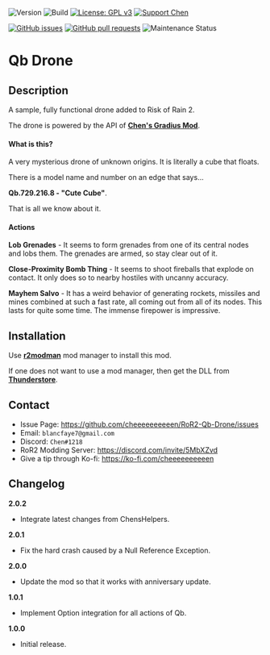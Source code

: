 ![Version](https://img.shields.io/badge/Version-2.0.2-orange)
![Build](https://github.com/cheeeeeeeeeen/RoR2-Qb-Drone/workflows/Build/badge.svg)
[![License: GPL v3](https://img.shields.io/badge/License-GPLv3-blue.svg)](https://www.gnu.org/licenses/gpl-3.0)
[![Support Chen](https://img.shields.io/badge/Support-Chen-ff69b4)](https://ko-fi.com/cheeeeeeeeeen)

[![GitHub issues](https://img.shields.io/github/issues/cheeeeeeeeeen/RoR2-Qb-Drone)](https://github.com/cheeeeeeeeeen/RoR2-Qb-Drone/issues)
[![GitHub pull requests](https://img.shields.io/github/issues-pr/cheeeeeeeeeen/RoR2-Qb-Drone)](https://github.com/cheeeeeeeeeen/RoR2-Qb-Drone/pulls)
![Maintenance Status](https://img.shields.io/badge/Maintainance-Active-brightgreen)

# **Qb** Drone

## Description

A sample, fully functional drone added to Risk of Rain 2.

The drone is powered by the API of **[Chen's Gradius Mod](https://github.com/cheeeeeeeeeen/RoR2-ChensGradiusMod)**.

#### What is this?

A very mysterious drone of unknown origins. It is literally a cube that floats.

There is a model name and number on an edge that says...

**Qb.729.216.8 - "Cute Cube"**.

That is all we know about it.

#### Actions

**Lob Grenades** - It seems to form grenades from one of its central nodes and lobs them. The grenades are armed, so stay clear out of it.

**Close-Proximity Bomb Thing** - It seems to shoot fireballs that explode on contact. It only does so to nearby hostiles with uncanny accuracy.

**Mayhem Salvo** - It has a weird behavior of generating rockets, missiles and mines combined at such a fast rate, all coming out from all of its nodes. This lasts for quite some time. The immense firepower is impressive.

## Installation

Use **[r2modman](https://thunderstore.io/package/ebkr/r2modman/)** mod manager to install this mod.

If one does not want to use a mod manager, then get the DLL from **[Thunderstore](https://thunderstore.io/your/mod/link/)**.

## Contact
- Issue Page: https://github.com/cheeeeeeeeeen/RoR2-Qb-Drone/issues
- Email: `blancfaye7@gmail.com`
- Discord: `Chen#1218`
- RoR2 Modding Server: https://discord.com/invite/5MbXZvd
- Give a tip through Ko-fi: https://ko-fi.com/cheeeeeeeeeen

## Changelog

**2.0.2**
- Integrate latest changes from ChensHelpers.

**2.0.1**
- Fix the hard crash caused by a Null Reference Exception.

**2.0.0**
- Update the mod so that it works with anniversary update.

**1.0.1**
- Implement Option integration for all actions of Qb.

**1.0.0**
- Initial release.